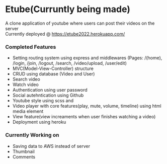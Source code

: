 # Etube(Curruntly being made)
A clone application of youtube where users can post their videos on the server <br>
Currently deployed @ https://etube2022.herokuapp.com/

### Completed Features
- Setting routing system using express and middlewares (Pages: /(home), /login, /join, /logout, /search, /video/upload, /user/edit)
- MVC(Model-View-Controller) structure
- CRUD using database (Video and User)
- Search video
- Watch video
- Authentication using user password
- Social autehntication using Github
- Youtube style using scss and 
- Video player with core features(play, mute, volume, timeline) using html media element
- View feature(view increaments when user finishes watching a video)
- Deployment using heroku


### Currently Working on
- Saving data to AWS instead of server
- Thumbnail 
- Comments
 
